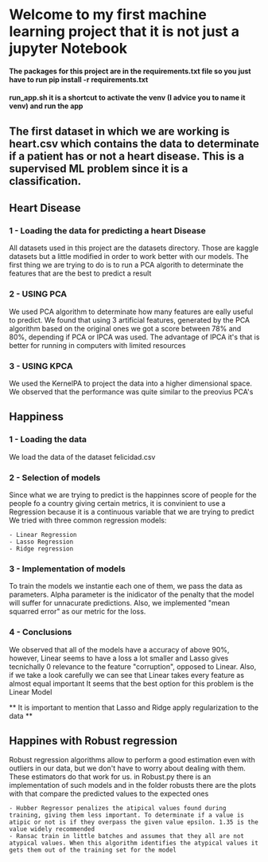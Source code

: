 # Welcome to my first machine learning project that it is not just a jupyter Notebook

#### The packages for this project are in the requirements.txt file so you just have to run pip install -r requirements.txt
#### run_app.sh it is a shortcut to activate the venv (I advice you to name it venv) and run the app

## The first dataset in which we are working is heart.csv which contains the data to determinate if a patient has or not a heart disease. This is a supervised ML problem since it is a classification. 

## Heart Disease

### 1 - Loading the data for predicting a heart Disease

All datasets used in this project are the datasets directory. Those are kaggle datasets but a little modified in order to work better with our models. The first thing we are trying to do is to run a PCA algorith to determinate the features that are the best to predict a result


### 2 - USING PCA

We used PCA algorithm to determinate how many features are eally useful to predict. We found that using 3 artificial features, generated by the PCA algorithm based on the original ones we got a score between 78% and 80%, depending if PCA or IPCA was used.
The advantage of IPCA it's that is better for running in computers with limited resources

### 3 - USING KPCA

We used the KernelPA to project the data into a higher dimensional space. We observed that the performance was quite similar to the preovius PCA's

## Happiness

### 1 - Loading the data

We load the data of the dataset felicidad.csv

### 2 - Selection of models

Since what we are trying to predict is the happinnes score of people for the people fo a country giving certain metrics, it is convinient to use a Regression because it is a continuous variable that we are trying to predict
We tried with three common regression models:

    - Linear Regression
    - Lasso Regression
    - Ridge regression

### 3 - Implementation of models

To train the models we instantie each one of them, we pass the data as parameters. Alpha parameter is the inidicator of the penalty that the model will suffer for unnacurate predictions. Also, we implemented "mean squarred error" as our metric for the loss.

### 4 - Conclusions

We observed that all of the models have a accuracy of above 90%, however, Linear seems to have a loss a lot smaller and Lasso gives tecnichally 0 relevance to the feature "corruption", opposed to Linear.
Also, if we take a look carefully we can see that Linear takes every feature as almost equal important
It seems that the best option for this problem is the Linear Model

** It is important to mention that Lasso and Ridge apply regularization to the data **


## Happines with Robust regression
Robust regression algorithms allow to perform a good estimation even with outliers in our data, but we don't have to worry about dealing with them. These estimators do that work for us. in Robust.py there is an implementation of such models and in the folder robusts there are the plots with that compare the predicted values to the expected ones

    - Hubber Regressor penalizes the atipical values found during training, giving them less important. To determinate if a value is atipic or not is if they overpass the given value epsilon. 1.35 is the value widely recommended
    - Ransac train in little batches and assumes that they all are not atypical values. When this algorithm identifies the atypical values it gets them out of the training set for the model